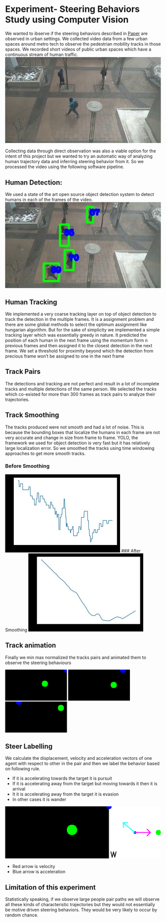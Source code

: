 
# Experiment- Steering Behaviors Study using Computer Vision

We wanted to ibserve if the steering behaviors described in [Paper](https://www.red3d.com/cwr/papers/1999/gdc99steer.pdf) are observed in urban settings. We collected video data from a few urban spaces around metro tech to observe the pedestrian mobility tracks in those spaces. We recorded short videos of public urban spaces which have a continuous stream of human traffic.
<img src="data.jpg">


Collecting data through direct observation was also a viable option for the intent of this project but we wanted to try an automatic way of analyzing human trajectory data and inferring steering behavior from it. So we processed the video using the following software pipeline.

## Human Detection:
We used a state of the art open source object detection system to detect humans in each of the frames of the video.
<img src="detection.jpg">

## Human Tracking
We implemented a very coarse tracking layer on top of object detection to track the detection in the multiple frames. It is a assignment problem and there are some global methods to select the optimum assignment like hungarian algorithm. But for the sake of simplicity we implemented a simple tracking layer which was essentially greedy in nature. It predicted the position of each human in the next frame using the momentum form n previous frames and then assigned it to the closest detection in the next frame. We set a threshold for proximity beyond which the detection from precious frame won’t be assigned to one in the next frame
## Track Pairs
The detections and tracking are not perfect and result in a lot of incomplete tracks and multiple detections of the same person. We selected the tracks which co-existed for more than 300 frames as track pairs to analyze their trajectories.

## Track Smoothing
The tracks produced were not smooth and had a lot of noise. This is because the bounding boxes that localize the humans in each frame are not very accurate and change in size from frame to frame. YOLO, the framework we used for object detection is very fast but it has relatively large localization error. So we smoothed the tracks using time windowing approaches to get more smooth tracks.

### Before Smoothing
<img src="rough.jpg">
### After Smoothing
<img src="smooth.jpg">

## Track animation
Finally we min max normalized the tracks pairs and animated them to observe the steering behaviours

<img src="1.gif">
<img src="2.gif">
<img src="3.gif">

## Steer Labelling
We calculate the displacement, velocity and acceleration vectors of one agent with respect to other in the pair and then we label the behavior based on following rule.
- If it is accelerating towards the target it is pursuit
- If it is accelerating away from the target but moving towards it then it is arrival
- It it is accelerating away from the target it is evasion
- In other cases it is wander

<img src="vector.gif">

- Red arrow is velocity
- Blue arrow is acceleration

## Limitation of this experiment
Statistically speaking, if we observe large people pair paths we will observe all these kinds of characteristic trajectories but they would not essentially be motive driven steering behaviors. They would be very likely to occur by random chance. 

